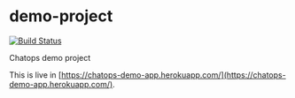 demo-project
============

[![Build Status](https://travis-ci.org/Flowdock-Chatops/demo-project.svg?branch=master)](https://travis-ci.org/Flowdock-Chatops/demo-project)

Chatops demo project

This is live in [https://chatops-demo-app.herokuapp.com/](https://chatops-demo-app.herokuapp.com/).
